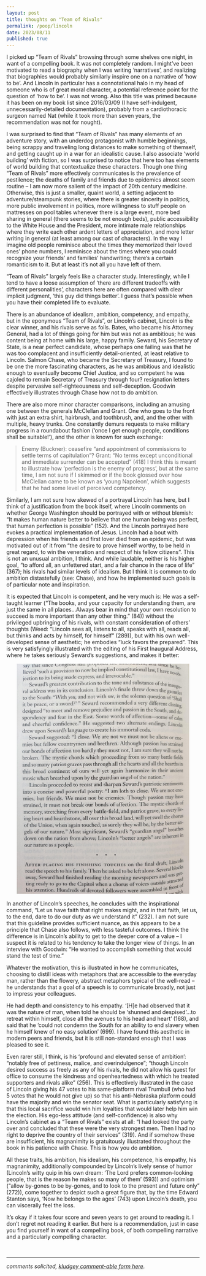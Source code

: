 ```yaml
---
layout: post
title: thoughts on "Team of Rivals"
permalink: /poop/lincoln
date: 2023/08/11
published: true
---
```


I picked up “Team of Rivals” browsing through some shelves one night, in want of a compelling book. It was not completely random. I might’ve been motivated to read a biography when I was writing ‘narratives’, and realizing that biographies would probably similarly inspire one on a narrative of ‘how to be’. And Lincoln in particular has a connotational halo in my head of someone who is of great moral character, a potential reference point for the question of ‘how to be’. I was not wrong. Also this title was primed because it has been on my book list since 2016/03/09 (I have self-indulgent, unnecessarily-detailed documentation), probably from a cardiothoracic surgeon named Nat (while it took more than seven years, the recommendation was not for nought).

I was surprised to find that “Team of Rivals” has many elements of an adventure story, with an underdog protagonist with humble beginnings, being scrappy and traveling long distances to make something of themself, and getting caught up in a war for an idealistic cause. I also associate ‘world building’ with fiction, so I was surprised to notice that here too has elements of world building that contextualize these characters. Though one thing “Team of Rivals” more effectively communicates is the prevalence of pestilence; the deaths of family and friends due to epidemics almost seem routine – I am now more salient of the impact of 20th century medicine. Otherwise, this is just a smaller, quaint world, a setting adjacent to adventure/steampunk stories, where there is greater sincerity in politics, more public involvement in politics, more willingness to stuff people on mattresses on pool tables whenever there is a large event, more bed sharing in general (there seems to be not enough beds), public accessibility to the White House and the President, more intimate male relationships where they write each other ardent letters of appreciation, and more letter writing in general (at least among our cast of characters). In the way I imagine old people reminisce about the times they memorized their loved ones’ phone numbers, I reminisce about the times where you could recognize your friends’ and families’ handwriting; there’s a certain romanticism to it. But at least it’s not all you have left of them. 

“Team of Rivals” largely feels like a character study. Interestingly, while I tend to have a loose assumption of ‘there are different tradeoffs with different personalities’, characters here are often compared with clear implicit judgment, ‘this guy did things better’. I guess that’s possible when you have their completed life to evaluate. 

There is an abundance of idealism, ambition, competency, and empathy, but in the eponymous “Team of Rivals”, or Lincoln’s cabinet, Lincoln is the clear winner, and his rivals serve as foils. Bates, who became his Attorney General, had a lot of things going for him but was not as ambitious; he was content being at home with his large, happy family. Seward, his Secretary of State, is a near perfect candidate, whose perhaps one failing was that he was too complacent and insufficiently detail-oriented, at least relative to Lincoln. Salmon Chase, who became the Secretary of Treasury, I found to be one the more fascinating characters, as he was ambitious and idealistic enough to eventually become Chief Justice, and so competent he was cajoled to remain Secretary of Treasury through four? resignation letters despite pervasive self-righteousness and self-deception. Goodwin effectively illustrates through Chase how not to do ambition.

There are also more minor character comparisons, including an amusing one between the generals McClellan and Grant. One who goes to the front with just an extra shirt, hairbrush, and toothbrush, and, and the other with multiple, heavy trunks. One constantly demurs requests to make military progress in a roundabout fashion (‘once I get enough people, conditions shall be suitable!’), and the other is known for such exchange: 
>Enemy (Buckner): ceasefire “and appointment of commissions to settle terms of capitulation”?
>Grant: “No terms except unconditional and immediate surrender can be accepted” (418)
I think this is meant to illustrate how ‘perfection is the enemy of progress’, but at the same time, I am not sure if I skimmed or if the book glossed over how McClellan came to be known as ‘young Napoleon’, which suggests that he had some level of perceived competency. 

Similarly, I am not sure how skewed of a portrayal Lincoln has here, but I think of a justification from the book itself, where Lincoln comments on whether George Washington should be portrayed with or without blemish: “It makes human nature better to believe that one human being was perfect, that human perfection is possible” (152). And the Lincoln portrayed here evokes a practical implementation of Jesus. Lincoln had a bout with depression when his friends and first lover died from an epidemic, but was motivated out of it from “the desire to prove himself worthy, to be held in great regard, to win the veneration and respect of his fellow citizens”. This is not an unusual ambition, I think. And while laudable, neither is his higher goal, “to afford all, an unfettered start, and a fair chance in the race of life” (367); his rivals had similar levels of idealism. But I think it is common to do ambition distastefully (see: Chase), and how he implemented such goals is of particular note and inspiration. 

It is expected that Lincoln is competent, and he very much is: He was a self-taught learner (“The books, and your capacity for understanding them, are just the same in all places…Always bear in mind that your own resolution to succeed is more important than any other thing.” (84)) without the privileged upbringing of his rivals, with constant consideration of others’ thoughts (Weed: “Lincoln sees all, listens to all, speaks with all, reads all, but thinks and acts by himself, for himself” (289)), but with his own well-developed sense of aesthetic; he embodies “luck favors the prepared”. This is very satisfyingly illustrated with the editing of his First Inaugural Address, where he takes seriously Seward’s suggestions, and makes it better:

<center><img src="../documents/lincoln_better_angels.jpg" title="better angels" style='width="400"; height:600px;'/></center>

In another of Lincoln’s speeches, he concludes with the inspirational command, “Let us have faith that right makes might, and in that faith, let us, to the end, dare to do our duty as we understand it” (232). I am not sure that this guideline provides sufficient nuance, as this appears to be a principle that Chase also follows, with less tasteful outcomes. I think the difference is in Lincoln’s ability to get to the deeper core of a value – I suspect it is related to his tendency to take the longer view of things. In an interview with Goodwin: “He wanted to accomplish something that would stand the test of time.”

Whatever the motivation, this is illustrated in how he communicates, choosing to distill ideas with metaphors that are accessible to the everyday man, rather than the flowery, abstract metaphors typical of the well-read – he understands that a goal of a speech is to communicate broadly, not just to impress your colleagues.   

He had depth and consistency to his empathy. ‘[H]e had observed that it was the nature of man, when told he should be ‘shunned and despised’...to retreat within himself, close all the avenues to his head and heart’ (168), and said that he ‘could not condemn the South for an ability to end slavery when he himself knew of no easy solution’ (699). I have found this aesthetic in modern peers and friends, but it is still non-standard enough that I was pleased to see it. 

Even rarer still, I think, is his ‘profound and elevated sense of ambition’: “notably free of pettiness, malice, and overindulgence”; “though Lincoln desired success as freely as any of his rivals, he did not allow his quest for office to consume the kindness and openheartedness with which he treated supporters and rivals alike” (256). This is effectively illustrated in the case of Lincoln giving his 47 votes to his same-platform rival Trumbull (who had 5 votes that he would not give up) so that his anti-Nebraska platform could have the majority and win the senator seat. What is particularly satisfying is that this local sacrifice would win him loyalties that would later help him win the election. His ego-less attitude (and self-confidence) is also why Lincoln’s cabinet as a “Team of Rivals” exists at all: “I had looked the party over and concluded that these were the very strongest men. Then I had no right to deprive the country of their services” (319). And if somehow these are insufficient, his magnanimity is gratuitously illustrated throughout the book in his patience with Chase. This is how you do ambition.

All these traits, his ambition, his idealism, his competence, his empathy, his magnanimity, additionally compounded by Lincoln’s lively sense of humor (Lincoln’s witty quip in his own dream: ‘The Lord prefers common-looking people, that is the reason he makes so many of them’ (593)) and optimism (“allow by-gones to be by-gones, and to look to the present and future only” (272)), come together to depict such a great figure that, by the time Edward Stanton says, ‘Now he belongs to the ages’ (743) upon Lincoln’s death, you can viscerally feel the loss. 

It’s okay if it takes four score and seven years to get around to reading it. I don’t regret not reading it earlier. But here is a recommendation, just in case you find yourself in want of a compelling book, of both compelling narrative and a particularly compelling character. 



&nbsp;
&nbsp;
&nbsp;

---

_comments solicited, [kludgey comment-able form here](https://docs.google.com/document/d/1uQzH2Y-rImId2z7CW8yG0mfgmxVA83dsrCIMzzVirjM/edit?usp=sharing)._
